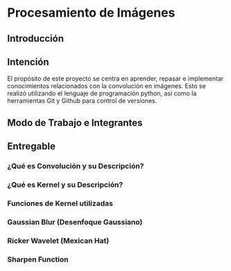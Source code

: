 # Procesamiento de Imágenes
## Introducción
## Intención
El propósito de este proyecto se centra en aprender, repasar e implementar conocimientos relacionados con la convolución en imágenes.
Esto se realizó utilizando el lenguaje de programación python, así como la herramientas Git y Github para control de versiones.
## Modo de Trabajo e Integrantes
## Entregable
### ¿Qué es Convolución y su Descripción?
### ¿Qué es Kernel y su Descripción?
### Funciones de Kernel utilizadas
### Gaussian Blur (Desenfoque Gaussiano)
### Ricker Wavelet (Mexican Hat)
### Sharpen Function 
